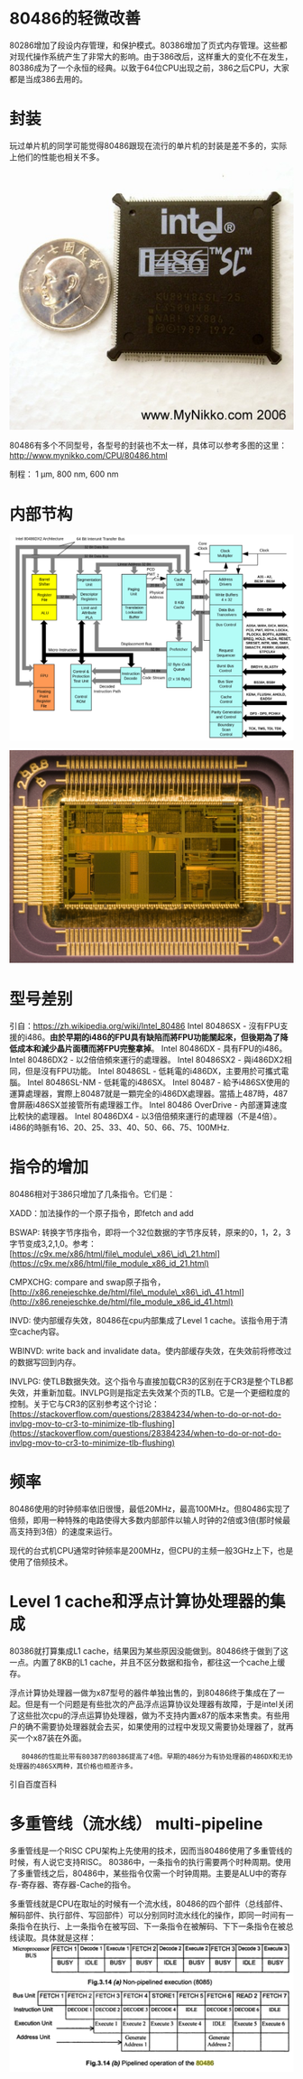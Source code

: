 # 80486的轻微改善

80286增加了段设内存管理，和保护模式。80386增加了页式内存管理。这些都对现代操作系统产生了非常大的影响。由于386改后，这样重大的变化不在发生，80386成为了一个永恒的经典。以致于64位CPU出现之前，386之后CPU，大家都是当成386去用的。

# 封装
玩过单片机的同学可能觉得80486跟现在流行的单片机的封装是差不多的，实际上他们的性能也相关不多。
![](/assets/KU80486SL-25.jpg)

80486有多个不同型号，各型号的封装也不太一样，具体可以参考多图的这里：
http://www.mynikko.com/CPU/80486.html

制程：	1 µm, 800 nm, 600 nm


# 内部节构

![](/assets/80486DX2_arch.svg.png)

![](/assets/80486dx2-large.jpg)

# 型号差别
引自：https://zh.wikipedia.org/wiki/Intel_80486
Intel 80486SX - 沒有FPU支援的i486。**由於早期的i486的FPU具有缺陷而將FPU功能關起來，但後期為了降低成本和減少晶片面積而將FPU完整拿掉**。
Intel 80486DX - 具有FPU的i486。
Intel 80486DX2 - 以2倍倍頻來運行的處理器。
Intel 80486SX2 - 與i486DX2相同，但是沒有FPU功能。
Intel 80486SL - 低耗電的i486DX，主要用於可攜式電腦。
Intel 80486SL-NM - 低耗電的i486SX。
Intel 80487 - 給予i486SX使用的運算處理器，實際上80487就是一顆完全的i486DX處理器。當插上487時，487會屏蔽i486SX並接管所有處理器工作。
Intel 80486 OverDrive - 內部運算速度比較快的處理器。
Intel 80486DX4 - 以3倍倍頻來運行的處理器（不是4倍）。
i486的時脈有16、20、25、33、40、50、66、75、100MHz.

# 指令的增加

80486相对于386只增加了几条指令。它们是：

XADD：加法操作的一个原子指令，即fetch and add

BSWAP: 转换字节序指令，即将一个32位数据的字节序反转，原来的0，1，2，3字节变成3,2,1,0。参考：[https://c9x.me/x86/html/file\_module\_x86\_id\_21.html](https://c9x.me/x86/html/file_module_x86_id_21.html)

CMPXCHG: compare and swap原子指令，[http://x86.renejeschke.de/html/file\_module\_x86\_id\_41.html](http://x86.renejeschke.de/html/file_module_x86_id_41.html)

INVD:  使内部缓存失效，80486在cpu内部集成了Level 1 cache。该指令用于清空cache内容。

WBINVD: write back and invalidate data。使内部缓存失效，在失效前将修改过的数据写回到内存。

INVLPG: 使TLB数据失效。这个指令与直接加载CR3的区别在于CR3是整个TLB都失效，并重新加载。INVLPG则是指定去失效某个页的TLB。它是一个更细粒度的控制。关于它与CR3的区别参考这个讨论：[https://stackoverflow.com/questions/28384234/when-to-do-or-not-do-invlpg-mov-to-cr3-to-minimize-tlb-flushing](https://stackoverflow.com/questions/28384234/when-to-do-or-not-do-invlpg-mov-to-cr3-to-minimize-tlb-flushing)

# 频率

80486使用的时钟频率依旧很慢，最低20MHz，最高100MHz。但80486实现了倍频，即用一种特殊的电路使得大多数内部部件以输人时钟的2倍或3倍\(那时候最高支持到3倍）的速度来运行。

现代的台式机CPU通常时钟频率是200MHz，但CPU的主频一般3GHz上下，也是使用了倍频技术。


# Level 1 cache和浮点计算协处理器的集成

80386就打算集成L1 cache，结果因为某些原因没能做到。80486终于做到了这一点。内置了8KB的L1 cache，并且不区分数据和指令，都往这一个cache上缓存。

浮点计算协处理器一做为x87型号的器件单独出售的，到80486终于集成在了一起。但是有一个问题是有些批次的产品浮点运算协议处理器有故障，于是intel关闭了这些批次cpu的浮点运算协处理器，做为不支持内置x87的版本来售卖。有些用户的确不需要协处理器就会去买，如果使用的过程中发现又需要协处理器了，就再买一个x87装在外面。

```
   80486的性能比带有80387的80386提高了4倍。早期的486分为有协处理器的486DX和无协处理器的486SX两种，其价格也相差许多。
```

引自百度百科

# 多重管线（流水线） multi-pipeline
多重管线是一个RISC CPU架构上先使用的技术，因而当80486使用了多重管线的时候，有人说它支持RISC。
80386中，一条指令的执行需要两个时种周期。使用了多重管线之后，80486中，某些指令仅需一个时钟周期。主要是ALU中的寄存存-寄存器、寄存器-Cache的指令。

多重管线就是CPU在取址的时候有一个流水线，80486的四个部件（总线部件、解码部件、执行部件、写回部件）可以分别同时流水线化的操作，即同一时间有一条指令在执行、上一条指令在被写回、下一条指令在被解码、下下一条指令在被总线读取。具体就是这样：
![](/assets/pipeline.png)

